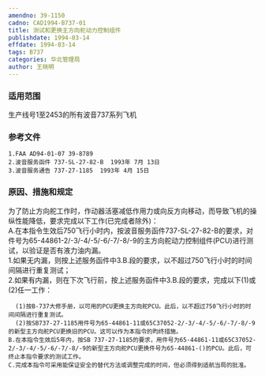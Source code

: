 ```yaml
---
amendno: 39-1150  
cadno: CAD1994-B737-01  
title: 测试和更换主方向舵动力控制组件  
publishdate: 1994-03-14  
effdate: 1994-03-14  
tags: B737  
categories: 华北管理局  
author: 王晓明  
---
```

  
### 适用范围  
生产线号1至2453的所有波音737系列飞机  
  
<!--more-->  
### 参考文件  
    1.FAA AD94-01-07 39-8789  
    2.波音服务函件 737-SL-27-82-B  1993年 7月 13日  
    3.波音服务通告 737-27-1185  1993年 4月 15日  
  
### 原因、措施和规定  
为了防止方向舵工作时，作动器活塞减低作用力或向反方向移动，而导致飞机的操纵性能降低，要求完成以下工作(已完成者除外)：  
    A.在本指令生效后750飞行小时内，按波音服务函件737-SL-27-82-B的要求，对件号为65-44861-2/-3/-4/-5/-6/-7/-8/-9的主方向舵动力控制组件(PCU)进行测试，以验证是否有液力油内漏。  
     1.如果无内漏，则按上述服务函件中3.B.段的要求，以不超过750飞行小时的时间间隔进行重复测试；  
     2.如果有内漏，则在下次飞行前，按上述服务函件中3.B.段的要求，完成以下(1)或(2)任一工作：  
  
  
      (1)按B-737大修手册，以可用的PCU更换主方向舵PCU。此后，以不超过750飞行小时的时间间隔进行重复测试。  
      (2)按SB737-27-1185用件号为65-44861-11或65C37052-2/-3/-4/-5/-6/-7/-8/-9的新型主方向舵PCU更换旧的PCU。这可以作为本指令的昀终措施。  
    B.在本指令生效后5年内，按SB 737-27-1185的要求，用件号为65-44861-11或65C37052-2/-3/-4/-5/-6/-7/-8/-9的新型主方向舵PCU更换件号为65-44861-()的PCU。此后，可终止本指令要求的测试工作。  
    C.完成本指令可采用能保证安全的替代方法或调整完成的时间，但必须得到适航当局的批准。  
  

